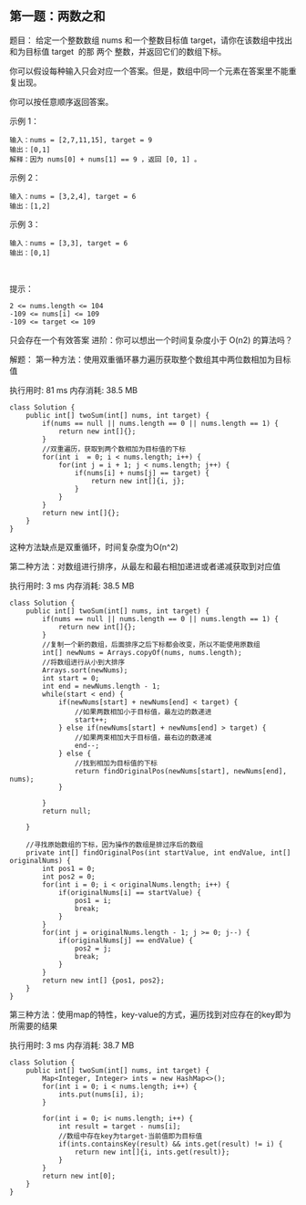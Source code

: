 ## 第一题：两数之和

题目： 给定一个整数数组 nums 和一个整数目标值 target，请你在该数组中找出 和为目标值 target  的那 两个 整数，并返回它们的数组下标。

你可以假设每种输入只会对应一个答案。但是，数组中同一个元素在答案里不能重复出现。

你可以按任意顺序返回答案。

示例 1：

    输入：nums = [2,7,11,15], target = 9
    输出：[0,1]
    解释：因为 nums[0] + nums[1] == 9 ，返回 [0, 1] 。

示例 2：

    输入：nums = [3,2,4], target = 6
    输出：[1,2]

示例 3：

    输入：nums = [3,3], target = 6
    输出：[0,1]
 

提示：

    2 <= nums.length <= 104
    -109 <= nums[i] <= 109
    -109 <= target <= 109
只会存在一个有效答案
进阶：你可以想出一个时间复杂度小于 O(n2) 的算法吗？

解题：
第一种方法：使用双重循环暴力遍历获取整个数组其中两位数相加为目标值

执行用时: 81 ms
内存消耗: 38.5 MB

```
class Solution {
    public int[] twoSum(int[] nums, int target) {
        if(nums == null || nums.length == 0 || nums.length == 1) {
            return new int[]{};
        }
        //双重遍历，获取到两个数相加为目标值的下标
        for(int i  = 0; i < nums.length; i++) {
            for(int j = i + 1; j < nums.length; j++) {
                if(nums[i] + nums[j] == target) {
                    return new int[]{i, j};
                }
            }
        }
        return new int[]{};
    }
}
```
这种方法缺点是双重循环，时间复杂度为O(n^2)

第二种方法：对数组进行排序，从最左和最右相加递进或者递减获取到对应值

执行用时: 3 ms
内存消耗: 38.5 MB

```
class Solution {
    public int[] twoSum(int[] nums, int target) {
        if(nums == null || nums.length == 0 || nums.length == 1) {
            return new int[]{};
        }
        //复制一个新的数组，后面排序之后下标都会改变，所以不能使用原数组
        int[] newNums = Arrays.copyOf(nums, nums.length);
        //将数组进行从小到大排序
        Arrays.sort(newNums);
        int start = 0; 
        int end = newNums.length - 1;
        while(start < end) {
            if(newNums[start] + newNums[end] < target) {
                //如果两数相加小于目标值，最左边的数递进
                start++;
            } else if(newNums[start] + newNums[end] > target) {
                //如果两束相加大于目标值，最右边的数递减
                end--;
            } else {
                //找到相加为目标值的下标
                return findOriginalPos(newNums[start], newNums[end], nums);
            }

        }
        return null;

    }

    //寻找原始数组的下标，因为操作的数组是排过序后的数组
    private int[] findOriginalPos(int startValue, int endValue, int[] originalNums) {
        int pos1 = 0;
        int pos2 = 0;
        for(int i = 0; i < originalNums.length; i++) {
            if(originalNums[i] == startValue) {
                pos1 = i;
                break;
            }
        }
        for(int j = originalNums.length - 1; j >= 0; j--) {
            if(originalNums[j] == endValue) {
                pos2 = j;
                break;
            }
        }
        return new int[] {pos1, pos2};
    }
}
```

第三种方法：使用map的特性，key-value的方式，遍历找到对应存在的key即为所需要的结果

执行用时: 3 ms
内存消耗: 38.7 MB

```
class Solution {
    public int[] twoSum(int[] nums, int target) {
        Map<Integer, Integer> ints = new HashMap<>();
        for(int i = 0; i < nums.length; i++) {
            ints.put(nums[i], i);
        }

        for(int i = 0; i< nums.length; i++) {
            int result = target - nums[i];
            //数组中存在key为target-当前值即为目标值
            if(ints.containsKey(result) && ints.get(result) != i) {
                return new int[]{i, ints.get(result)};
            }
        }
        return new int[0];
    }
}
```